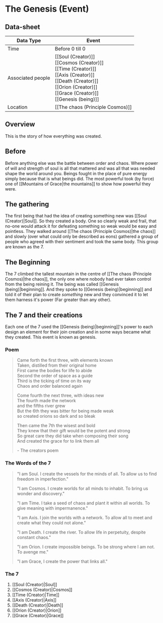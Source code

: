 # The Genesis (Event)

## Data-sheet

| Data Type | Event |
| --- | --- |
| Time | Before 0 till 0 |
| Associated people | [[Soul (Creator)]] <br> [[Cosmos (Creator)]] <br> [[Time (Creator)]] <br> [[Axis (Creator)]] <br> [[Death (Creator)]] <br> [[Orion (Creator)]] <br> [[Grace (Creator)]] <br> [[Genesis (being)]]|
| Location | [[The chaos (Principle Cosmos)]] |

## Overview

This is the story of how everything was created.

## Before

Before anything else was the battle between order and chaos. Where power of will and strength of soul is all that mattered and was all that was needed shape the world around you. Beings fought in the place of pure energy simply because that is what beings did. The most powerful took (by force) one of [[Mountains of Grace|the mountains]] to show how powerful they were.

## The gathering

The first being that had the idea of creating something new was [[Soul (Creator)|Soul]]. So they created a body. One so clearly weak and frail, that no-one would attack it for defeating something so weak would be easy and pointless. They walked around [[The chaos (Principle Cosmos)|the chaos]] and slowly (over what could only be described as eons) gathered a group of people who agreed with their sentiment and took the same body. This group are known as the 7.

## The Beginning

The 7 climbed the tallest mountain in the centre of [[The chaos (Principle Cosmos)|the chaos]], the only one where nobody had ever taken control from the being reining it. The being was called [[Genesis (being)|beginning]]. And they spoke to [[Genesis (being)|beginning]] and told it of their plan to create *something* new and they convinced it to let them harness it's power (Far greater than any other).

## The 7 and their creations

Each one of the 7 used the [[Genesis (being)|beginning]]'s power to each design an element for their join creation and in some ways became what they created. This event is known as genesis.

### Poem

> Came forth the first three, with elements known\
> Taken, distilled from their original home\
> First came the bodies for life to abide\
> Second the order of space as a guide\
> Third is the ticking of time on its way\
> Chaos and order balanced again
>
> Come fourth the next three, with ideas new\
> The fourth made the network\
> and the fifths river grew\
> But the 6th they was bitter for being made weak\
> so created orions so dark and so bleak
>
> Then came the 7th the wisest and bold\
> They knew that their gift would be the potent and strong\
> So great care they did take when composing their song\
> And created the grace for to link them all
>
> \- The creators poem

### The Words of the 7

> "I am Soul. I create the vessels for the minds of all. To allow us to find freedom in imperfection."
>
> "I am Cosmos. I create worlds for all minds to inhabit. To bring us wonder and discovery."
>
> "I am Time. I take a seed of chaos and plant it within all worlds. To give meaning with impermanence."
>
> "I am Axis. I join the worlds with a network. To allow all to meet and create what they could not alone."
>
> "I am Death. I create the river. To allow life in perpetuity, despite constant chaos."
>
> "I am Orion. I create impossible beings. To be strong where I am not. To avenge me."
>
> "I am Grace, I create the power that links all."

### The 7

1) [[Soul (Creator)|Soul]]
2) [[Cosmos (Creator)|Cosmos]]
3) [[Time (Creator)|Time]]
4) [[Axis (Creator)|Axis]]
5) [[Death (Creator)|Death]]
6) [[Orion (Creator)|Orion]]
7) [[Grace (Creator)|Grace]]
